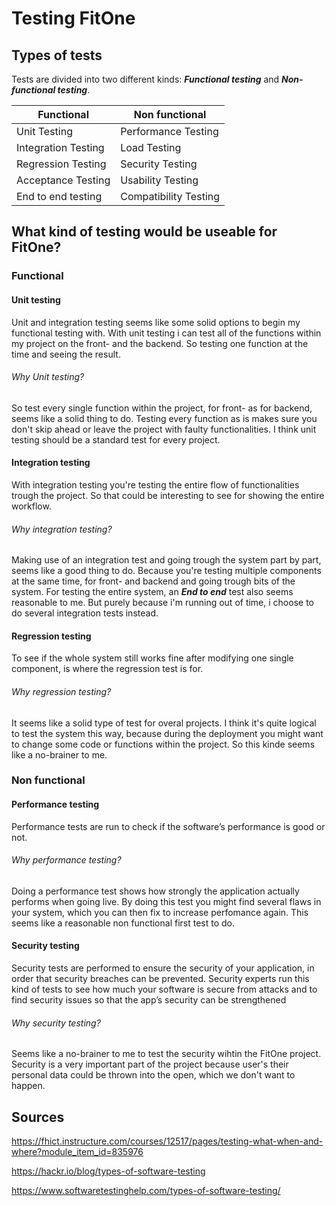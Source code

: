 # Testing FitOne

## Types of tests
Tests are divided into two different kinds: ***Functional testing*** and ***Non-functional testing***. 

| Functional  | Non functional  |
|---|---|
| Unit Testing | Performance Testing  |
| Integration Testing  | 	Load Testing  |
| Regression Testing  | Security Testing  |
| Acceptance Testing  | Usability Testing  |
| End to end testing  | Compatibility Testing  |

## What kind of testing would be useable for FitOne?

### Functional

#### Unit testing
Unit and integration testing seems like some solid options to begin my functional testing with.
With unit testing i can test all of the functions within my project on the front- and the backend.
So testing one function at the time and seeing the result.

###### Why Unit testing?
So test every single function within the project, for front- as for backend, seems like a solid thing to do.
Testing every function as is makes sure you don't skip ahead or leave the project with faulty functionalities. 
I think unit testing should be a standard test for every project.

#### Integration testing
With integration testing you're testing the entire flow of functionalities trough the project. 
So that could be interesting to see for showing the entire workflow.

###### Why integration testing?
Making use of an integration test and going trough the system part by part, seems like a good thing to do.
Because you're testing multiple components at the same time, for front- and backend and going trough bits of the system.
For testing the entire system, an ***End to end*** test also seems reasonable to me. But purely because i'm running out of time, i choose to do several integration
tests instead.

#### Regression testing
To see if the whole system still works fine after modifying one single component, is where the regression test is for.

###### Why regression testing?
It seems like a solid type of test for overal projects. I think it's quite logical to test the system this way, because during the deployment you might want to change
some code or functions within the project. So this kinde seems like a no-brainer to me.

### Non functional 

#### Performance testing
Performance tests are run to check if the software’s performance is good or not. 

###### Why performance testing?
Doing a performance test shows how strongly the application actually performs when going live. By doing this test you might find several flaws in your system, which
you can then fix to increase perfomance again. This seems like a reasonable non functional first test to do.

#### Security testing
Security tests are performed to ensure the security of your application, in order that security breaches can be prevented. Security experts run this kind of tests to see how much your software is secure from attacks and to find security issues so that the app’s security can be strengthened

###### Why security testing?
Seems like a no-brainer to me to test the security wihtin the FitOne project. Security is a very important part of the project because user's their personal data could
be thrown into the open, which we don't want to happen.

## Sources
https://fhict.instructure.com/courses/12517/pages/testing-what-when-and-where?module_item_id=835976

https://hackr.io/blog/types-of-software-testing

https://www.softwaretestinghelp.com/types-of-software-testing/
